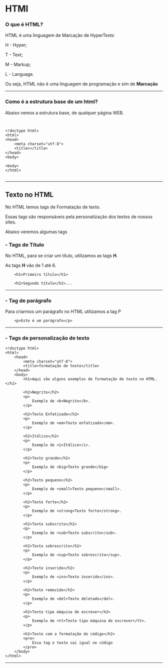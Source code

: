 # HTMl

### O que é HTML?

HTML é uma linguagem de Marcação de HyperTexto

H - Hyper;

T - Text;

M - Markup;

L - Language.

Ou seja, HTML não é uma linguagem de programação e sim de **Marcação**

***

### Como é a estrutura base de um html?

Abaixo vemos a estrutura base, de qualquer página WEB.

```


<!doctype html>
<html>
<head>
	<meta charset="utf-8">
	<title></title>
</head>
<body>

<body>
</html>


```

***

## Texto no HTML

No HTML temos tags de Formatação de texto. 

Essas tags são responsáveis pela personalização dos textos de nossos sites.

Abaixo veremos algumas tags



### - Tags de Título

No HTML, para se criar um título, utilizamos as tags **H**.

As tags **H** vão de 1 até 6.

```
	<h1>Primeiro título</h1>

	<h2>Segundo título</h2>...
```

***

### - Tag de parágrafo

Para criarmos um parágrafo no HTML utilizamos a tag P

```
	<p>Este é um parágrafo</p>
```

***

### - Tags de personalização de texto

```
<!doctype html>
<html>
    <head>
        <meta charset="utf-8">
        <title>formatação de texto</title>
    </head>
    <body>
        <h1>Aqui vão alguns exemplos de formatação de texto no HTML.</h1>

        <h2>Negrito</h2>
        <p>
            Exemplo de <b>Negrito</b>.
        </p>
        
        <h2>Texto Enfatizado</h2>
        <p>
            Exemplo de <em>Texto enfatizado</em>.
        </p>
        
        <h2>Itálico</h2>            
        <p>
            Exemplo de <i>Itálico</i>.
        </p>
            
        <h2>Texto grande</h2>
        <p>
            Exemplo de <big>Texto grande</big>
        </p>

        <h2>Texto pequeno</h2>
        <p>
            Exemplo de <small>Texto pequeno</small>.
        </p>

        <h2>Texto forte</h2>
        <p>
            Exemplo de <strong>Texto forte</strong>.
        </p>

        <h2>Texto subscrito</h2>
        <p>
            Exemplo de <sub>Texto subscrito</sub>.
        </p>

        <h2>Texto sobrescrito</h2>
        <p>
            Exemplo de <sup>Texto sobrescrito</sup>.
        </p>

        <h2>Texto inserido</h2>
        <p>
            Exemplo de <ins>Texto inserido</ins>.
        </p>

        <h2>Texto removido</h2>
        <p>
            Exemplo de <del>Texto deletado</del>.
        </p>

        <h2>Texto tipo máquina de escrever</h2>
        <p>
            Exemplo de <tt>Texto tipo máquina de escrever</tt>.
        </p>

        <h2>Texto com a formatação do código</h2>
        <pre>
            Essa tag o texto sai igual no código
        </pre>
    </body>
</html>
```

***
